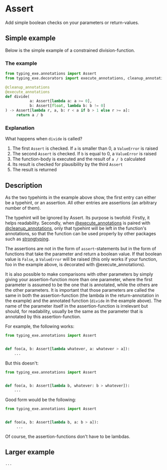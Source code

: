 # Assert

Add simple boolean checks on your parameters or return-values.
    
## Simple example

Below is the simple example of a constrained division-function.

### The example
    
```python
from typing_exe.annotations import Assert
from typing_exe.decorators import execute_annotations, cleanup_annotations

@cleanup_annotations
@execute_annotations
def divide(
           a: Assert[lambda a: a >= 0], 
           b: Assert[float, lambda b: b != 0]
) -> Assert[lambda r, a, b: r < a if b > 1 else r >= a]:
     return a / b
```   

### Explanation

What happens when `divide` is called? 

1. The first `Assert` is checked. If `a` is smaller than 0, a `ValueError` is raised
2. The second `Assert` is checked. If `b` is equal to 0, a `ValueError` is raised
3. The function-body is executed and the result of `a / b` calculated
4. Its result is checked for plausibility by the third `Assert`
5. The result is returned
        
## Description
        
As the two typehints in the example above show, the first entry can either be a typehint, 
or an assertion. All other entries are assertions (an arbitrary number of them).
    
The typehint will be ignored by Assert. Its purpose is twofold: Firstly, it helps readability.
Secondly, when [@execute_annotations](https://snimu.github.io/typing-exe/execute_annotations/) 
is paired with [@cleanup_annotations](https://snimu.github.io/typing-exe/cleanup_annotations/), 
only that typehint will be left in the function's annotations, so that the function can be used 
properly by other packages such as [strongtyping](https://github.com/FelixTheC/strongtyping).
    
The assertions are not in the form of `assert`-statements but in the form of functions that 
take the parameter and return a boolean value. If that boolean value is `False`, a `ValueError` 
will be raised (this only works if your function, foo in the example above, is decorated with 
@execute_annotations). 
    
It is also possible to make comparisons with other parameters by simply giving your assertion-function
more than one parameter, where the first parameter is assumed to be the one that is annotated, 
while the others are the other parameters. It is important that those parameters are called the 
same in both the assertion-function (the lambda in the return-annotation in the example) and 
the annotated function (`divide` in the example above). The name of the parameter itself in the 
assertion-function is irrelevant but should, for readability, usually be the same as the parameter
that is annotated by this assertion-function.
    
For example, the following works:
    
```python
from typing_exe.annotations import Assert


def foo(a, b: Assert[lambda whatever, a: whatever > a]):
    ...
```
        
But this doesn't:
    
```python
from typing_exe.annotations import Assert


def foo(a, b: Assert[lambda b, whatever: b > whatever]):
    ...
```
    
Good form would be the following:
    
```python
from typing_exe.annotations import Assert


def foo(a, b: Assert[lambda b, a: b > a]):
     ...
```
        
Of course, the assertion-functions don't have to be lambdas. 

## Larger example

```python
...
```
    